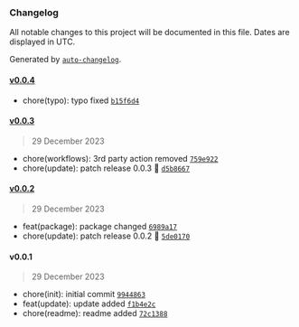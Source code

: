 ### Changelog

All notable changes to this project will be documented in this file. Dates are displayed in UTC.

Generated by [`auto-changelog`](https://github.com/CookPete/auto-changelog).

#### [v0.0.4](https://github.com/Celtian/ngx-update-app/compare/v0.0.3...v0.0.4)

- chore(typo): typo fixed [`b15f6d4`](https://github.com/Celtian/ngx-update-app/commit/b15f6d4d15ca3cb01cc9f3316a6264624e0ab4ea)

#### [v0.0.3](https://github.com/Celtian/ngx-update-app/compare/v0.0.2...v0.0.3)

> 29 December 2023

- chore(workflows): 3rd party action removed [`759e922`](https://github.com/Celtian/ngx-update-app/commit/759e92228be6d99d25dfb499d886482653eaed58)
- chore(update): patch release 0.0.3 🐛 [`d5b8667`](https://github.com/Celtian/ngx-update-app/commit/d5b8667c020cc48ef66484d995054791dab188c5)

#### [v0.0.2](https://github.com/Celtian/ngx-update-app/compare/v0.0.1...v0.0.2)

> 29 December 2023

- feat(package): package changed [`6989a17`](https://github.com/Celtian/ngx-update-app/commit/6989a17a658e7c0068ee4420dcc1f6a16c222a54)
- chore(update): patch release 0.0.2 🐛 [`5de0170`](https://github.com/Celtian/ngx-update-app/commit/5de0170bff6e6e3ec167e850367b070d42e5adf6)

#### v0.0.1

> 29 December 2023

- chore(init): initial commit [`9944863`](https://github.com/Celtian/ngx-update-app/commit/99448631f000040e5d6ed72065da6210566461bf)
- feat(update): update added [`f1b4e2c`](https://github.com/Celtian/ngx-update-app/commit/f1b4e2c408fc300a0a11115d2215a0f3d0d93768)
- chore(readme): readme added [`72c1388`](https://github.com/Celtian/ngx-update-app/commit/72c13883361be49ad3e6b9d47582d0f4a60c03e5)
